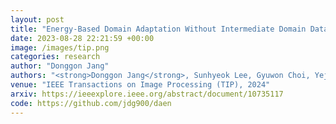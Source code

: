 ```yaml
---
layout: post
title: "Energy-Based Domain Adaptation Without Intermediate Domain Dataset for Foggy Scene Segmentation"
date: 2023-08-28 22:21:59 +00:00
image: /images/tip.png
categories: research
author: "Donggon Jang"
authors: "<strong>Donggon Jang</strong>, Sunhyeok Lee, Gyuwon Choi, Yejin Lee, Sanghyeok Son, Dae-Shik Kim"
venue: "IEEE Transactions on Image Processing (TIP), 2024"
arxiv: https://ieeexplore.ieee.org/abstract/document/10735117
code: https://github.com/jdg900/daen
---
```

